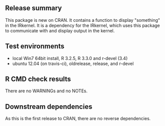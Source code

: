 ## Release summary

This package is new on CRAN. It contains a function to display "something" in the IRkernel. It is a dependency for the IRkernel, which uses this package to communicate with and display output in the kernel.

## Test environments

* local Win7 64bit install, R 3.2.5, R 3.3.0 and r-devel (3.4)
* ubuntu 12.04 (on travis-ci), oldrelease, release, and r-devel

## R CMD check results

There are no WARNINGs and no NOTEs.

## Downstream dependencies

As this is the first release to CRAN, there are no reverse dependencies.
